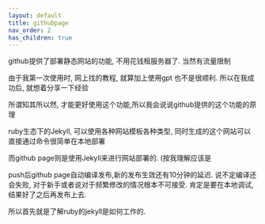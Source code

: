 ```yaml
---
layout: default
title: githubpage
nav_order: 2
has_children: true
---
```



github提供了部署静态网站的功能, 不用花钱租服务器了. 当然有流量限制

由于我第一次使用时, 网上找的教程, 就算加上使用gpt 也不是很顺利. 所以在我成功后, 就想着分享一下经验



所谓知其所以然, 才能更好使用这个功能,所以我会说说github提供的这个功能的原理

ruby生态下的Jekyll, 可以使用各种网站模板各种类型, 同时生成的这个网站可以直接通过命令很简单在本地部署

而github page则是使用Jekyll来进行网站部署的. (按我理解应该是



push后github page自动编译发布,新的发布生效还有10分钟的延迟. 说不定编译还会失败, 对于新手或者说对于频繁修改的情况根本不可接受.  肯定是要在本地调试,结果好了之后再发布上去.

所以首先就是了解ruby的jekyll是如何工作的.



